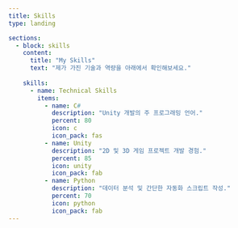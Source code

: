 ```yaml
---
title: Skills
type: landing

sections:
  - block: skills
    content:
      title: "My Skills"
      text: "제가 가진 기술과 역량을 아래에서 확인해보세요."
    
    skills:
      - name: Technical Skills
        items:
          - name: C#
            description: "Unity 개발의 주 프로그래밍 언어."
            percent: 80
            icon: c
            icon_pack: fas
          - name: Unity
            description: "2D 및 3D 게임 프로젝트 개발 경험."
            percent: 85
            icon: unity
            icon_pack: fab
          - name: Python
            description: "데이터 분석 및 간단한 자동화 스크립트 작성."
            percent: 70
            icon: python
            icon_pack: fab
---
```

